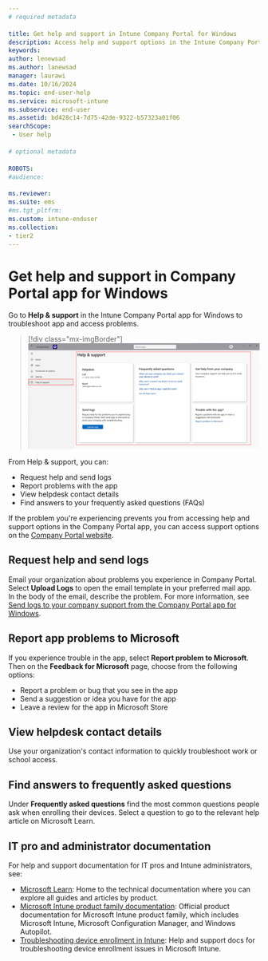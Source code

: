```yaml
---
# required metadata

title: Get help and support in Intune Company Portal for Windows 
description: Access help and support options in the Intune Company Portal app for Windows.   
keywords:
author: lenewsad
ms.author: lanewsad
manager: laurawi
ms.date: 10/16/2024
ms.topic: end-user-help
ms.service: microsoft-intune
ms.subservice: end-user
ms.assetid: bd428c14-7d75-42de-9322-b57323a01f06
searchScope:
 - User help

# optional metadata

ROBOTS:  
#audience:

ms.reviewer:
ms.suite: ems
#ms.tgt_pltfrm:
ms.custom: intune-enduser
ms.collection:
- tier2
---
```


# Get help and support in Company Portal app for Windows   

Go to  **Help & support** in the Intune Company Portal app for Windows to troubleshoot app and access problems. 

   > [!div class="mx-imgBorder"]
   > ![Example screenshot of the Company Portal app highlighting the "Help & support" option and "Help & support" page.](./media/help-support-windows-cpapp/company-portal-windows-support.png) 

From Help & support, you can:  

* Request help and send logs  
* Report problems with the app 
* View helpdesk contact details
* Find answers to your frequently asked questions (FAQs)  

If the problem you're experiencing prevents you from accessing help and support options in the Company Portal app, you can access support options on the [Company Portal website](https://go.microsoft.com/fwlink/?linkid=2010980).  

## Request help and send logs

Email your organization about problems you experience in Company Portal. Select **Upload Logs** to open the email template in your preferred mail app. In the body of the email, describe the problem. For more information, see [Send logs to your company support from the Company Portal app for Windows](send-logs-to-your-it-admin-cp-windows.md).  

## Report app problems to Microsoft  
If you experience trouble in the app, select **Report problem to Microsoft**. Then on the **Feedback for Microsoft** page, choose from the following options:    

* Report a problem or bug that you see in the app  
* Send a suggestion or idea you have for the app  
* Leave a review for the app in Microsoft Store   

## View helpdesk contact details  
Use your organization's contact information to quickly troubleshoot work or school access.  

## Find answers to frequently asked questions  
Under **Frequently asked questions** find the most common questions people ask when enrolling their devices. Select a question to go to the relevant help article on Microsoft Learn.  

## IT pro and administrator documentation  
For help and support documentation for IT pros and Intune administrators, see:   

* [Microsoft Learn](/): Home to the technical documentation where you can explore all guides and articles by product.  
* [Microsoft Intune product family documentation](../../index.yml): Official product documentation for Microsoft Intune product family, which includes Microsoft Intune, Microsoft Configuration Manager, and Windows Autopilot.  
* [Troubleshooting device enrollment in Intune](/troubleshoot/mem/intune/troubleshoot-device-enrollment-in-intune): Help and support docs for troubleshooting device enrollment issues in Microsoft Intune.  
